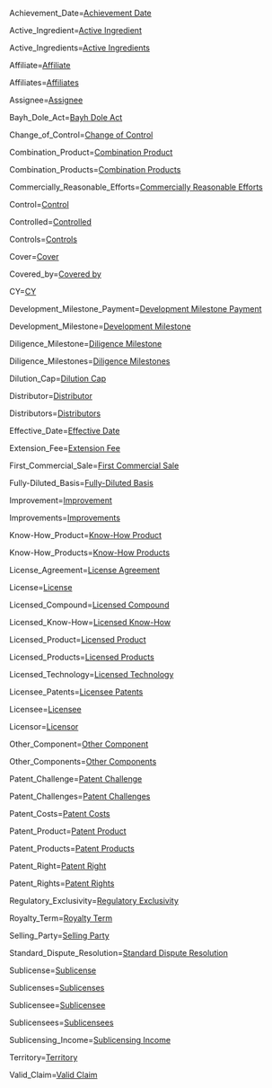 Achievement_Date=<a href='{!!!}DefT.Achievement_Date' class='definedterm'>Achievement Date</a>

Active_Ingredient=<a href='{!!!}DefT.Active_Ingredient' class='definedterm'>Active Ingredient</a>

Active_Ingredients=<a href='{!!!}DefT.Active_Ingredient' class='definedterm'>Active Ingredients</a>

Affiliate=<a href='{!!!}DefT.Affiliate' class='definedterm'>Affiliate</a>

Affiliates=<a href='{!!!}DefT.Affiliate' class='definedterm'>Affiliates</a>

Assignee=<a href='{!!!}DefT.Assignee' class='definedterm'>Assignee</a>

Bayh_Dole_Act=<a href='{!!!}DefT.Bayh_Dole_Act' class='definedterm'>Bayh Dole Act</a>

Change_of_Control=<a href='{!!!}DefT.Change_of_Control' class='definedterm'>Change of Control</a>

Combination_Product=<a href='{!!!}DefT.Combination_Product' class='definedterm'>Combination Product</a>

Combination_Products=<a href='{!!!}DefT.Combination_Product' class='definedterm'>Combination Products</a>

Commercially_Reasonable_Efforts=<a href='{!!!}DefT.Commercially_Reasonable_Efforts' class='definedterm'>Commercially Reasonable Efforts</a>

Control=<a href='{!!!}DefT.Control' class='definedterm'>Control</a>

Controlled=<a href='{!!!}DefT.Control' class='definedterm'>Controlled</a>

Controls=<a href='{!!!}DefT.Control' class='definedterm'>Controls</a>

Cover=<a href='{!!!}DefT.Cover' class='definedterm'>Cover</a>

Covered_by=<a href='{!!!}DefT.Covered_by' class='definedterm'>Covered by</a>

CY=<a href='{!!!}DefT.CY' class='definedterm'>CY</a>

Development_Milestone_Payment=<a href='{!!!}DefT.Development_Milestone_Payment' class='definedterm'>Development Milestone Payment</a>

Development_Milestone=<a href='{!!!}DefT.Development_Milestone' class='definedterm'>Development Milestone</a>

Diligence_Milestone=<a href='{!!!}DefT.Diligence_Milestone' class='definedterm'>Diligence Milestone</a>

Diligence_Milestones=<a href='{!!!}DefT.Diligence_Milestones' class='definedterm'>Diligence Milestones</a>

Dilution_Cap=<a href='{!!!}DefT.Dilution_Cap' class='definedterm'>Dilution Cap</a>

Distributor=<a href='{!!!}DefT.Distributor' class='definedterm'>Distributor</a>

Distributors=<a href='{!!!}DefT.Distributor' class='definedterm'>Distributors</a>

Effective_Date=<a href='{!!!}DefT.Effective_Date' class='definedterm'>Effective Date</a>

Extension_Fee=<a href='{!!!}DefT.Extension_Fee' class='definedterm'>Extension Fee</a>

First_Commercial_Sale=<a href='{!!!}DefT.First_Commercial_Sale' class='definedterm'>First Commercial Sale</a>

Fully-Diluted_Basis=<a href='{!!!}DefT.Fully-Diluted_Basis' class='definedterm'>Fully-Diluted Basis</a>

Improvement=<a href='{!!!}DefT.Improvements' class='definedterm'>Improvement</a>

Improvements=<a href='{!!!}DefT.Improvements' class='definedterm'>Improvements</a>

Know-How_Product=<a href='{!!!}DefT.Know-How_Product' class='definedterm'>Know-How Product</a>

Know-How_Products=<a href='{!!!}DefT.Know-How_Product' class='definedterm'>Know-How Products</a>

License_Agreement=<a href='{!!!}DefT.License_Agreement' class='definedterm'>License Agreement</a>

License=<a href='{!!!}DefT.License' class='definedterm'>License</a>

Licensed_Compound=<a href='{!!!}DefT.Licensed_Compound' class='definedterm'>Licensed Compound</a>

Licensed_Know-How=<a href='{!!!}DefT.Licensed_Know-How' class='definedterm'>Licensed Know-How</a>

Licensed_Product=<a href='{!!!}DefT.Licensed_Products' class='definedterm'>Licensed Product</a>

Licensed_Products=<a href='{!!!}DefT.Licensed_Products' class='definedterm'>Licensed Products</a>

Licensed_Technology=<a href='{!!!}DefT.Licensed_Technology' class='definedterm'>Licensed Technology</a>

Licensee_Patents=<a href='{!!!}DefT.Licensee_Patents' class='definedterm'>Licensee Patents</a>

Licensee=<a href='{!!!}DefT.Licensee' class='definedterm'>Licensee</a>

Licensor=<a href='{!!!}DefT.Licensor' class='definedterm'>Licensor</a>

Other_Component=<a href='{!!!}DefT.Other_Components' class='definedterm'>Other Component</a>

Other_Components=<a href='{!!!}DefT.Other_Components' class='definedterm'>Other Components</a>

Patent_Challenge=<a href='{!!!}DefT.Patent_Challenge' class='definedterm'>Patent Challenge</a>

Patent_Challenges=<a href='{!!!}DefT.Patent_Challenge' class='definedterm'>Patent Challenges</a>

Patent_Costs=<a href='{!!!}DefT.Patent_Costs' class='definedterm'>Patent Costs</a>

Patent_Product=<a href='{!!!}DefT.Patent_Products' class='definedterm'>Patent Product</a>

Patent_Products=<a href='{!!!}DefT.Patent_Products' class='definedterm'>Patent Products</a>

Patent_Right=<a href='{!!!}DefT.Patent_Rights' class='definedterm'>Patent Right</a>

Patent_Rights=<a href='{!!!}DefT.Patent_Rights' class='definedterm'>Patent Rights</a>

Regulatory_Exclusivity=<a href='{!!!}DefT.Regulatory_Exclusivity' class='definedterm'>Regulatory Exclusivity</a>

Royalty_Term=<a href='{!!!}DefT.Royalty_Term' class='definedterm'>Royalty Term</a>

Selling_Party=<a href='{!!!}DefT.Selling_Party' class='definedterm'>Selling Party</a>

Standard_Dispute_Resolution=<a href='{!!!}DefT.Standard_Dispute_Resolution' class='definedterm'>Standard Dispute Resolution</a>

Sublicense=<a href='{!!!}DefT.Sublicense' class='definedterm'>Sublicense</a>

Sublicenses=<a href='{!!!}DefT.Sublicense' class='definedterm'>Sublicenses</a>

Sublicensee=<a href='{!!!}DefT.Sublicensee' class='definedterm'>Sublicensee</a>

Sublicensees=<a href='{!!!}DefT.Sublicensee' class='definedterm'>Sublicensees</a>

Sublicensing_Income=<a href='{!!!}DefT.Sublicensing_Income' class='definedterm'>Sublicensing Income</a>

Territory=<a href='{!!!}DefT.Territory' class='definedterm'>Territory</a>

Valid_Claim=<a href='{!!!}DefT.Valid_Claim' class='definedterm'>Valid Claim</a>

